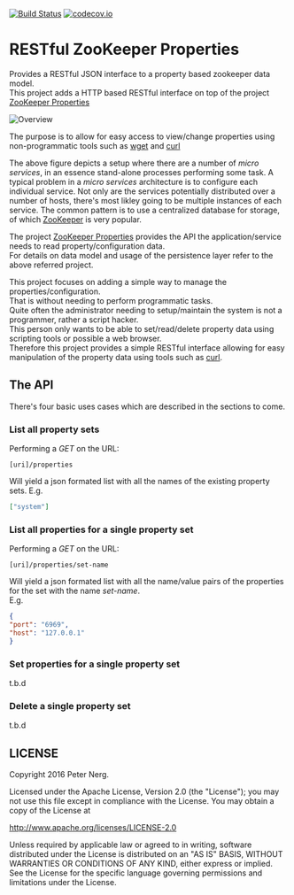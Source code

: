 [![Build Status](https://travis-ci.org/pnerg/restful-zookeeper-properties.svg?branch=master)](https://travis-ci.org/pnerg/restful-zookeeper-properties) [![codecov.io](https://codecov.io/github/pnerg/restful-zookeeper-properties/coverage.svg?branch=master)](https://codecov.io/github/pnerg/restful-zookeeper-properties?branch=master)

# RESTful ZooKeeper Properties
Provides a RESTful JSON interface to a property based zookeeper data model.    
This project adds a HTTP based RESTful interface on top of the project [ZooKeeper Properties](https://github.com/pnerg/zookeeper-properties)

![Overview](https://github.com/pnerg/restful-zookeeper-properties/blob/master/src/main/javadoc/doc-files/overview.png)

The purpose is to allow for easy access to view/change properties using non-programmatic tools such as [wget](https://www.gnu.org/software/wget/) and [curl](http://man.cx/curl)

The above figure depicts a setup where there are a number of _micro services_, in an essence stand-alone processes performing some task. A typical problem in a _micro services_ architecture is to configure each individual service. Not only are the services potentially distributed over a number of hosts, there's most likley going to be multiple instances of each service. 
The common pattern is to use a centralized database for storage, of which [ZooKeeper](https://zookeeper.apache.org/) is very popular.  

The project [ZooKeeper Properties](https://github.com/pnerg/zookeeper-properties) provides the API the application/service needs to read property/configuration data.  
For details on data model and usage of the persistence layer refer to the above referred project. 

This project focuses on adding a simple way to manage the properties/configuration.  
That is without needing to perform programmatic tasks.  
Quite often the administrator needing to setup/maintain the system is not a programmer, rather a script hacker.  
This person only wants to be able to set/read/delete property data using scripting tools or possible a web browser.  
Therefore this project provides a simple RESTful interface allowing for easy manipulation of the property data using tools such as [curl](http://man.cx/curl).

## The API
There's four basic uses cases which are described in the sections to come.  

### List all property sets
Performing a _GET_ on the URL:
```
[uri]/properties
```  
Will yield a json formated list with all the names of the existing property sets.
E.g.  
```json
["system"]
```
### List all properties for a single property set
Performing a _GET_ on the URL:
```
[uri]/properties/set-name
```  
Will yield a json formated list with all the name/value pairs of the properties for the set with the name _set-name_.  
E.g.  
```json
{
"port": "6969",
"host": "127.0.0.1"
}
```
### Set properties for a single property set
t.b.d
### Delete a single property set
t.b.d
## LICENSE

Copyright 2016 Peter Nerg.

Licensed under the Apache License, Version 2.0 (the "License");
you may not use this file except in compliance with the License.
You may obtain a copy of the License at

<http://www.apache.org/licenses/LICENSE-2.0>

Unless required by applicable law or agreed to in writing, software
distributed under the License is distributed on an "AS IS" BASIS,
WITHOUT WARRANTIES OR CONDITIONS OF ANY KIND, either express or implied.
See the License for the specific language governing permissions and
limitations under the License.
